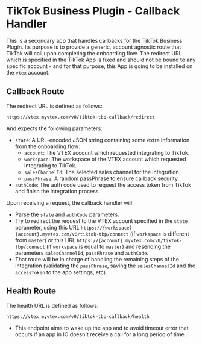 # TikTok Business Plugin - Callback Handler

This is a secondary app that handles callbacks for the TikTok Business Plugin. Its purpose is to provide a generic, account agnostic route that TikTok will call upon completing the onboarding flow. The redirect URL which is specified in the TikTok App is fixed and should not be bound to any specific account - and for that purpose, this App is going to be installed on the `vtex` account.

## Callback Route

The redirect URL is defined as follows:

```
https://vtex.myvtex.com/v0/tiktok-tbp-callback/redirect
```

And expects the following parameters:

- `state`: A URL-encoded JSON string containing some extra information from the onboarding flow:
  - `account`: The VTEX account which requested integrating to TikTok.
  - `workspace`: The workspace of the VTEX account which requested integrating to TikTok.
  - `salesChannelId`: The selected sales channel for the integration.
  - `passPhrase`: A random passPhrase to ensure callback security.
- `authCode`: The auth code used to request the access token from TikTok and finish the integration process.

Upon receiving a request, the callback handler will:

- Parse the `state` and `authCode` parameters.
- Try to redirect the request to the VTEX account specified in the `state` parameter, using this URL `https://{workspace}--{account}.myvtex.com/v0/tiktok-tbp/connect` (if `workspace` is different from `master`) or this URL `https://{account}.myvtex.com/v0/tiktok-tbp/connect` (if `workspace` is equal to `master`) and resending the parameters `salesChannelId`, `passPhrase` and `authCode`.
- That route will be in charge of handling the remaining steps of the integration (validating the `passPhrase`, saving the `salesChannelId` and the `accessToken` to the app settings, etc).

## Health Route

The health URL is defined as follows:

```
https://vtex.myvtex.com/v0/tiktok-tbp-callback/health
```

- This endpoint aims to wake up the app and to avoid timeout error that occurs if an app in IO doesn't receive a call for a long period of time.
